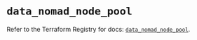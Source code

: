 # `data_nomad_node_pool`

Refer to the Terraform Registry for docs: [`data_nomad_node_pool`](https://registry.terraform.io/providers/hashicorp/nomad/2.3.0/docs/data-sources/node_pool).
